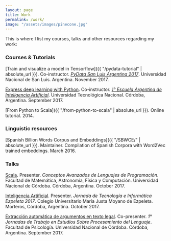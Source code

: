 ```yaml
---
layout: page
title: Work
permalink: /work/
image: "/assets/images/pinecone.jpg"
---
```


This is where I list my courses, talks and other resources regarding my work:

### Courses & Tutorials

[Train and visualize a model in Tensorflow]({{ "/pydata-tutorial" |
absolute_url }}). Co-instructor. [_PyData San Luis Argentina
2017_](https://pydata.org/sanluis2017/). Universidad Nacional de San Luis.
Argentina. November 2017.

[Express deep learning with
Python](https://github.com/PLN-FaMAF/DeepLearningEAIA). Co-instructor.
[_1&deg; Escuela Argentina de Inteligencia
Artificial_](https://sites.google.com/view/eaia2017/). Universidad Tecnológica
Nacional. Córdoba, Argentina. September 2017.

[From Python to Scala]({{ "/from-python-to-scala" | absolute_url }}). Online
tutorial. 2014.

### Linguistic resources

[Spanish Billion Words Corpus and Embeddings]({{ "/SBWCE/" | absolute_url }}).
Maintainer. Compilation of Spanish Corpora with Word2Vec trained embeddings.
March 2016.

### Talks

[Scala](https://docs.google.com/presentation/d/1ouNU1SjRn0sZq3NfBQJa7dPLtgsNCb7lVu5SK3RHTFo/edit?usp=sharing).
Presenter. _Conceptos Avanzados de Lenguajes de Programación_. Facultad de
Matemática, Astronomía, Física y Computación.  Universidad Nacional de Córdoba.
Córdoba, Argentina. October 2017.

[Inteligencia
Artificial](https://docs.google.com/presentation/d/1wJoSg3DvVgWGPGi15QjTKCO8TZlw93rPr0X7hH9OeDw/edit?usp=sharing).
Presenter. _Jornada de Tecnología e Informática Ezpeleta 2017_. Colegio
Universitario María Justa Moyano de Ezpeleta. Morteros, Córdoba, Argentina.
October 2017.

[Extracción automática de argumentos en texto
legal](https://docs.google.com/presentation/d/1k2m4ZhgYlPLN7WbJenN40uzmm-a1UWBdVy_m6VRdz5o/edit?usp=sharing).
Co-presenter. _1&deg; Jornadas de Trabajo en Estudios Sobre Procesamiento del
Lenguaje_. Facultad de Psicología. Universidad Nacional de Córdoba. Córdoba,
Argentina. September 2017.
